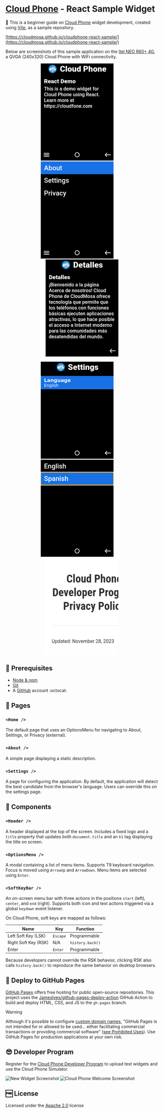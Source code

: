 # [Cloud Phone](https://www.cloudfone.com/) - React Sample Widget

:beginner: This is a beginner guide on [Cloud Phone](https://www.cloudfone.com/) widget development, created using [Vite](https://vite.dev/guide/), as a sample repository.

[https://cloudmosa.github.io/cloudphone-react-sample/](https://cloudmosa.github.io/cloudphone-react-sample/)

Below are screenshots of this sample application on the [Itel NEO R60+ 4G](https://itel-pk.com/products/neo-r60), a QVGA (240x320) Cloud Phone with WiFi connectivity.

<p align="center">
  <img alt="Home Screenshot" src="./screenshots/img_20241224_194324374.png" width="240" />
&nbsp; &nbsp; &nbsp; &nbsp;
  <img alt="Menu Screenshot" src="./screenshots/img_20241224_194329124.png" width="240" />
&nbsp; &nbsp; &nbsp; &nbsp;
  <img alt="About Screenshot" src="./screenshots/img_20241224_194456968.png" width="240" />
</p>

<p align="center">
  <img alt="Settings Screenshot" src="./screenshots/img_20241224_194335353.png" width="240" />
&nbsp; &nbsp; &nbsp; &nbsp;
  <img alt="Language Screenshot" src="./screenshots/img_20241224_194340471.png" width="240" />
&nbsp; &nbsp; &nbsp; &nbsp;
  <img alt="Privacy Screenshot" src="./screenshots/img_20241224_194409954.png" width="240" />
</p>

## :notebook: Prerequisites

* [Node & npm](https://nodejs.org/en/download/)
* [Git](https://git-scm.com/book/en/v2/Getting-Started-Installing-Git)
* A [GitHub](https://github.com/signup) account :octocat:

## :page_facing_up: Pages

### `<Home />`

The default page that uses an OptionsMenu for navigating to About, Settings, or Privacy (external).

### `<About />`

A simple page displaying a static description.

### `<Settings />`

A page for configuring the application. By default, the application will detect the best candidate from the browser's language. Users can override this on the settings page.

## :wrench: Components

### `<Header />`

A header displayed at the top of the screen. Includes a fixed logo and a `title` property that updates both `document.title` and an `h1` tag displaying the title on screen.

### `<OptionsMenu />`

A modal containing a list of menu items. Supports T9 keyboard navigation. Focus is moved using `ArrowUp` and `ArrowDown`. Menu items are selected using `Enter`.

### `<SoftKeyBar />`

An on-screen menu bar with three actions in the positions `start` (left), `center`, and `end` (right). Supports both icon and text actions triggered via a global `keydown` event listener.

On Cloud Phone, soft keys are mapped as follows:

| Name                  | Key           | Function          |
| --------------------- | ------------- | ----------------- |
| Left Soft Key (LSK)   | `Escape`      | Programmable      |
| Right Soft Key (RSK)  | N/A           | `history.back()`  |
| Enter                 | `Enter`       | Programmable      |

Because developers cannot override the RSK behavior, clicking RSK also calls `history.back()` to reproduce the same behavior on desktop browsers.

## :rocket: Deploy to GitHub Pages

[GitHub Pages](https://pages.github.com/) offers free hosting for public open-source repositories. This project uses the [JamesIves/github-pages-deploy-action](https://github.com/JamesIves/github-pages-deploy-action) GitHub Action to build and deploy HTML, CSS, and JS to the `gh-pages` branch.

> [!WARNING]  
> Although it's possible to configure [custom domain names](https://docs.github.com/en/pages/configuring-a-custom-domain-for-your-github-pages-site/about-custom-domains-and-github-pages), "GitHub Pages is not intended for or allowed to be used... either facilitating commercial transactions or providing commercial software" ([see Prohibited Uses](https://docs.github.com/en/pages/getting-started-with-github-pages/about-github-pages#prohibited-uses)). Use GitHub Pages for production applications at your own risk.

## :sunglasses: Developer Program

Register for the [Cloud Phone Developer Program](https://www.cloudfone.com/developer-program) to upload test widgets and use the Cloud Phone Simulator.

![New Widget Screenshot](./screenshots/Screenshot%202024-12-25%20at%201.42.16 PM.png)
![Cloud Phone Welcome Screenshot](./screenshots/Screenshot%202024-12-25%20at%201.51.54 PM.png)

## :free: License

Licensed under the [Apache 2.0](./LICENSE) license

